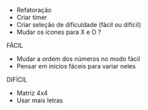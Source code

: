 - Refatoração
- Criar timer
- Criar seleção de dificuldade (fácil ou difícil)
- Mudar os ícones para X e O ?

FÁCIL
- Mudar a ordem dos números no modo fácil
- Pensar em inícios fáceis para variar neles

DIFÍCIL
- Matriz 4x4
- Usar mais letras

